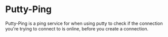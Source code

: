 # Putty-Ping

Putty-Ping is a ping service for when using putty to check if the connection you're trying to connect to is online, before you create a connection.
